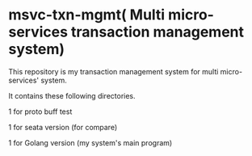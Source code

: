 # msvc-txn-mgmt( Multi micro-services transaction management system)
This repository is my transaction management system for multi micro-services' system.

It contains these following directories.

1 for proto buff test

1 for seata version (for compare)

1 for Golang version (my system's main program)

